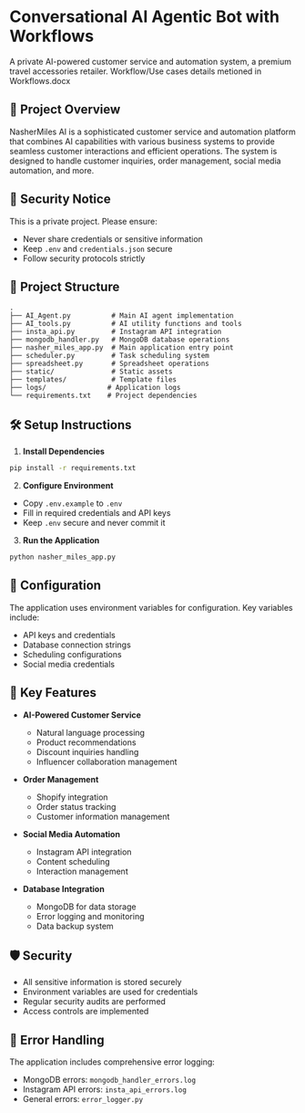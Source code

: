 # Conversational AI Agentic Bot with Workflows

A private AI-powered customer service and automation system, a premium travel accessories retailer.
Workflow/Use cases details metioned in Workflows.docx

## 🚀 Project Overview

NasherMiles AI is a sophisticated customer service and automation platform that combines AI capabilities with various business systems to provide seamless customer interactions and efficient operations. The system is designed to handle customer inquiries, order management, social media automation, and more.

## 🔐 Security Notice

This is a private project. Please ensure:
- Never share credentials or sensitive information
- Keep `.env` and `credentials.json` secure
- Follow security protocols strictly

## 📁 Project Structure

```
.
├── AI_Agent.py          # Main AI agent implementation
├── AI_tools.py          # AI utility functions and tools
├── insta_api.py         # Instagram API integration
├── mongodb_handler.py   # MongoDB database operations
├── nasher_miles_app.py  # Main application entry point
├── scheduler.py         # Task scheduling system
├── spreadsheet.py       # Spreadsheet operations
├── static/              # Static assets
├── templates/           # Template files
├── logs/               # Application logs
└── requirements.txt    # Project dependencies
```

## 🛠️ Setup Instructions

1. **Install Dependencies**
```bash
pip install -r requirements.txt
```

2. **Configure Environment**
- Copy `.env.example` to `.env`
- Fill in required credentials and API keys
- Keep `.env` secure and never commit it

3. **Run the Application**
```bash
python nasher_miles_app.py
```

## 🔑 Configuration

The application uses environment variables for configuration. Key variables include:
- API keys and credentials
- Database connection strings
- Scheduling configurations
- Social media credentials

## 🚀 Key Features

- **AI-Powered Customer Service**
  - Natural language processing
  - Product recommendations
  - Discount inquiries handling
  - Influencer collaboration management

- **Order Management**
  - Shopify integration
  - Order status tracking
  - Customer information management

- **Social Media Automation**
  - Instagram API integration
  - Content scheduling
  - Interaction management

- **Database Integration**
  - MongoDB for data storage
  - Error logging and monitoring
  - Data backup system

## 🛡️ Security

- All sensitive information is stored securely
- Environment variables are used for credentials
- Regular security audits are performed
- Access controls are implemented

## 📝 Error Handling

The application includes comprehensive error logging:
- MongoDB errors: `mongodb_handler_errors.log`
- Instagram API errors: `insta_api_errors.log`
- General errors: `error_logger.py`
